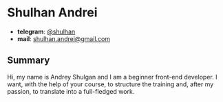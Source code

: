 # Shulhan Andrei

- **telegram**: [@shulhan](http:/t.me/shulhan)
- **mail**: shulhan.andrei@gmail.com

## Summary

Hi, my name is Andrey Shulgan and I am a beginner front-end developer. I want, with the help of your course, to structure the training and, after my passion, to translate into a full-fledged work.

